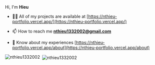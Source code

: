 Hi, I'm <b>Hieu</b>
- 👨‍💻 All of my projects are available at [https://nthieu-portfolio.vercel.app/](https://nthieu-portfolio.vercel.app/)

- 📫 How to reach me **nthieu1332002@gmail.com**

- 📄 Know about my experiences [https://nthieu-portfolio.vercel.app/about](https://nthieu-portfolio.vercel.app/about)


<p><img align="left"src="https://github-readme-stats.vercel.app/api?username=nthieu1332002&show_icons=true&locale=en" alt="nthieu1332002" /></p>

<p>&nbsp;<img align="center" src="https://github-readme-stats.vercel.app/api/top-langs?username=nthieu1332002&show_icons=true&locale=en&layout=compact" alt="nthieu1332002"/></p>
